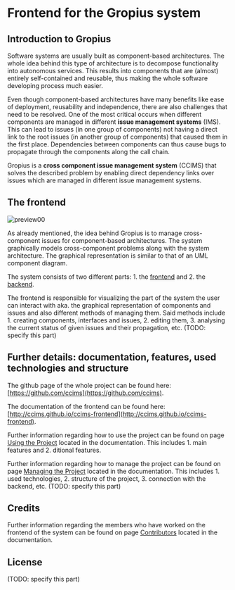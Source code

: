 # Frontend for the Gropius system

## Introduction to Gropius

Software systems are usually built as component-based architectures. The whole idea behind this type of architecture is to decompose functionality into autonomous services. This results into components that are (almost) entirely self-contained and reusable, thus making the whole software developing process much easier.

Even though component-based architectures have many benefits like ease of deployment, reusability and independence, there are also challenges that need to be resolved. One of the most critical occurs when different components are managed in different **issue management systems** (IMS). This can lead to issues (in one group of components) not having a direct link to the root issues (in another group of components) that caused them in the first place. Dependencies between components can thus cause bugs to propagate through the components along the call chain.

Gropius is a **cross component issue management system** (CCIMS) that solves the described problem by enabling direct dependency links over issues which are managed in different issue management systems.

## The frontend

![preview00](https://github.com/ccims/ccims-frontend/blob/documentation/Kliment/Kristina/src/frontend-preview/preview00.png?raw=true)

As already mentioned, the idea behind Gropius is to manage cross-component issues for component-based architectures. The system graphically models cross-component problems along with the system architecture. The graphical representation is similar to that of an UML component diagram.

The system consists of two different parts: 1. the [frontend](https://github.com/ccims/ccims-frontend) and 2. the [backend](https://github.com/ccims/ccims-backend-gql).

The frontend is responsible for visualizing the part of the system the user can interact with aka. the graphical representation of components and issues and also different methods of managing them. Said methods include 1. creating components, interfaces and issues, 2. editing them, 3. analysing the current status of given issues and their propagation, etc.
(TODO: specify this part)

## Further details: documentation, features, used technologies and structure

The github page of the whole project can be found here: [https://github.com/ccims](https://github.com/ccims).

The documentation of the frontend can be found here: [http://ccims.github.io/ccims-frontend](http://ccims.github.io/ccims-frontend).

Further information regarding how to use the project can be found on page [Using the Project](https://ccims.github.io/ccims-frontend/additional-documentation/using-the-project.html) located in the documentation. 
This includes 1. main features and 2. ditional features.

Further information regarding how to manage the project can be found on page [Managing the Project](https://ccims.github.io/ccims-frontend/additional-documentation/managing-the-project.html) located in the documentation. 
This includes 1. used technologies, 2. structure of the project, 3. connection with the backend, etc.
(TODO: specify this part)

## Credits

Further information regarding the members who have worked on the frontend of the system can be found on page [Contributors](https://ccims.github.io/ccims-frontend/additional-documentation/contributors.html) located in the documentation. 

## License

(TODO: specify this part)





